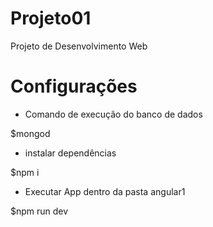 # Projeto01
Projeto de Desenvolvimento Web

# Configurações

* Comando de execução do banco de dados
 
 $mongod
* instalar dependências

$npm i

* Executar App dentro da pasta angular1

$npm run dev

